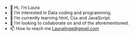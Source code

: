- 👋 Hi, I’m Laura
- 👀 I’m interested in Data coding and programming.
- 🌱 I’m currently learning html, Css and JavaScript.
- 💞️ I’m looking to collaborate on and of the aforementioned.
- 📫 How to reach me Laurajinge@gmail.com

<!---
Saywaysee/Saywaysee is a ✨ special ✨ repository because its `README.md` (this file) appears on your GitHub profile.
You can click the Preview link to take a look at your changes.
--->
